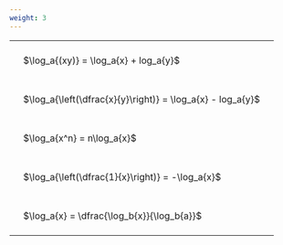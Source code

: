 ```yaml
---
weight: 3
---
```


<style type="text/css">
#T_0aaf7 th.col_heading {
  text-align: left;
  font-size: 1em;
}
#T_0aaf7 td {
  text-align: left;
  font-size: 1em;
  padding: 1.5em;
}
</style>
<table id="T_0aaf7">
  <thead>
  </thead>
  <tbody>
    <tr>
      <td id="T_0aaf7_row0_col0" class="data row0 col0" >$\log_a{(xy)} = \log_a{x} + log_a{y}$</td>
    </tr>
    <tr>
      <td id="T_0aaf7_row1_col0" class="data row1 col0" >$\log_a{\left(\dfrac{x}{y}\right)} = \log_a{x} - log_a{y}$</td>
    </tr>
    <tr>
      <td id="T_0aaf7_row2_col0" class="data row2 col0" >$\log_a{x^n} = n\log_a{x}$</td>
    </tr>
    <tr>
      <td id="T_0aaf7_row3_col0" class="data row3 col0" >$\log_a{\left(\dfrac{1}{x}\right)} = -\log_a{x}$</td>
    </tr>
    <tr>
      <td id="T_0aaf7_row4_col0" class="data row4 col0" >$\log_a{x} = \dfrac{\log_b{x}}{\log_b{a}}$</td>
    </tr>
  </tbody>
</table>
